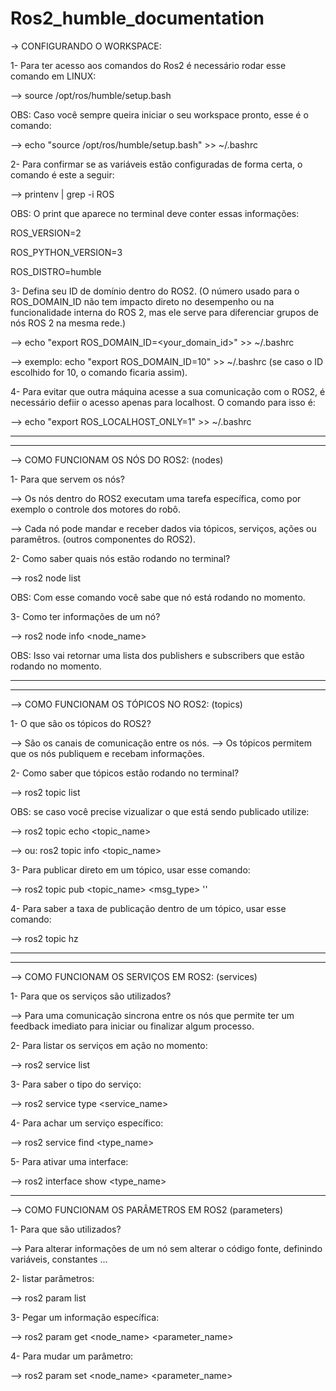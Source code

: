 # Ros2_humble_documentation

-> CONFIGURANDO O WORKSPACE:

1- Para ter acesso aos comandos do Ros2 é necessário rodar esse comando em LINUX:

--> source /opt/ros/humble/setup.bash

OBS: Caso você sempre queira iniciar o seu workspace pronto, esse é o comando: 

--> echo "source /opt/ros/humble/setup.bash" >> ~/.bashrc

2- Para confirmar se as variáveis estão configuradas de forma certa, o comando é este a seguir:

--> printenv | grep -i ROS

OBS: O print que aparece no terminal deve conter essas informações:

ROS_VERSION=2

ROS_PYTHON_VERSION=3

ROS_DISTRO=humble

3- Defina seu ID de domínio dentro do ROS2. (O número usado para o ROS_DOMAIN_ID não tem impacto direto no desempenho ou na funcionalidade interna do ROS 2, mas ele serve para diferenciar grupos de nós ROS 2 na mesma rede.)

--> echo "export ROS_DOMAIN_ID=<your_domain_id>" >> ~/.bashrc

--> exemplo: echo "export ROS_DOMAIN_ID=10" >> ~/.bashrc (se caso o ID escolhido for 10, o comando ficaria assim).

4- Para evitar que outra máquina acesse a sua comunicação com o ROS2, é necessário defiir o acesso apenas para localhost. O comando para isso é:

--> echo "export ROS_LOCALHOST_ONLY=1" >> ~/.bashrc

----------------------------------------------------------------------------------------------------------------------------------------------------------------------------------------------------------------------------------------------------------------------------------------------------------------------------------------------------------------------------------------------------------------------------------
----------------------------------------------------------------------------------------------------------------------------------------------------------------------------------------------------------------------------------------------------------------------------------------------------------------------------------------------------------------------------------------------------------------------------------

--> COMO FUNCIONAM OS NÓS DO ROS2: (nodes)

1- Para que servem os nós?

--> Os nós dentro do ROS2 executam uma tarefa específica, como por exemplo o controle dos motores do robô.

--> Cada nó pode mandar e receber dados via tópicos, serviços, ações ou paramêtros. (outros componentes do ROS2).

2- Como saber quais nós estão rodando no terminal?

--> ros2 node list

OBS: Com esse comando você sabe que nó está rodando no momento.

3- Como ter informações de um nó?

--> ros2 node info <node_name>

OBS: Isso vai retornar uma lista dos publishers e subscribers que estão rodando no momento.

----------------------------------------------------------------------------------------------------------------------------------------------------------------------------------------------------------------------------------------------------------------------------------------------------------------------------------------------------------------------------------------------------------------------------------
----------------------------------------------------------------------------------------------------------------------------------------------------------------------------------------------------------------------------------------------------------------------------------------------------------------------------------------------------------------------------------------------------------------------------------

--> COMO FUNCIONAM OS TÓPICOS NO ROS2: (topics)

1- O que são os tópicos do ROS2?

--> São os canais de comunicação entre os nós.
--> Os tópicos permitem que os nós publiquem e recebam informações. 

2- Como saber que tópicos estão rodando no terminal?

--> ros2 topic list

OBS: se caso você precise vizualizar o que está sendo publicado utilize:

--> ros2 topic echo <topic_name>

--> ou: ros2 topic info <topic_name>

3- Para publicar direto em um tópico, usar esse comando:

--> ros2 topic pub <topic_name> <msg_type> '<args>'

4- Para saber a taxa de publicação dentro de um tópico, usar esse comando:

--> ros2 topic hz

----------------------------------------------------------------------------------------------------------------------------------------------------------------------------------------------------------------------------------------------------------------------------------------------------------------------------------------------------------------------------------------------------------------------------------
----------------------------------------------------------------------------------------------------------------------------------------------------------------------------------------------------------------------------------------------------------------------------------------------------------------------------------------------------------------------------------------------------------------------------------

--> COMO FUNCIONAM OS SERVIÇOS EM ROS2: (services)

1- Para que os serviços são utilizados?

--> Para uma comunicação sincrona entre os nós que permite ter um feedback imediato para iniciar ou finalizar algum processo.

2- Para listar os serviços em ação no momento:

--> ros2 service list

3- Para saber o tipo do serviço:

--> ros2 service type <service_name>

4- Para achar um serviço específico:

--> ros2 service find <type_name>

5- Para ativar uma interface:

--> ros2 interface show <type_name>


----------------------------------------------------------------------------------------------------------------------------------------------------------------------------------------------------------------------------------------------------------------------------------------------------------------------------------------------------------------------------------------------------------------------------------

--> COMO FUNCIONAM OS PARÂMETROS EM ROS2 (parameters)

1- Para que são utilizados?

--> Para alterar informações de um nó sem alterar o código fonte, definindo variáveis, constantes ...

2- listar parâmetros:

--> ros2 param list

3- Pegar um informação específica:

--> ros2 param get <node_name> <parameter_name>

4- Para mudar um parâmetro:

--> ros2 param set <node_name> <parameter_name> <value>
